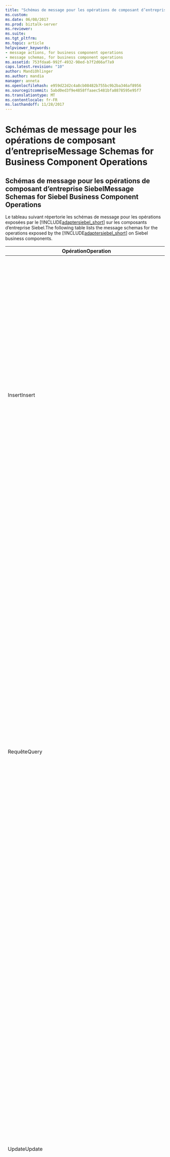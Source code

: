 ```yaml
---
title: "Schémas de message pour les opérations de composant d’entreprise | Documents Microsoft"
ms.custom: 
ms.date: 06/08/2017
ms.prod: biztalk-server
ms.reviewer: 
ms.suite: 
ms.tgt_pltfrm: 
ms.topic: article
helpviewer_keywords:
- message actions, for business component operations
- message schemas, for business component operations
ms.assetid: 753fdaa6-992f-4932-98ed-b7f2d66af7a9
caps.latest.revision: "10"
author: MandiOhlinger
ms.author: mandia
manager: anneta
ms.openlocfilehash: e959d22d2c4a8cb08482b755bc9b2ba346af8956
ms.sourcegitcommit: 5abd0ed3f9e4858ffaaec5481bfa8878595e95f7
ms.translationtype: MT
ms.contentlocale: fr-FR
ms.lasthandoff: 11/28/2017
---
```

# <a name="message-schemas-for-business-component-operations"></a><span data-ttu-id="85de4-102">Schémas de message pour les opérations de composant d’entreprise</span><span class="sxs-lookup"><span data-stu-id="85de4-102">Message Schemas for Business Component Operations</span></span>
## <a name="message-schemas-for-siebel-business-component-operations"></a><span data-ttu-id="85de4-103">Schémas de message pour les opérations de composant d’entreprise Siebel</span><span class="sxs-lookup"><span data-stu-id="85de4-103">Message Schemas for Siebel Business Component Operations</span></span>  
 <span data-ttu-id="85de4-104">Le tableau suivant répertorie les schémas de message pour les opérations exposées par le [!INCLUDE[adaptersiebel_short](../../includes/adaptersiebel-short-md.md)] sur les composants d’entreprise Siebel.</span><span class="sxs-lookup"><span data-stu-id="85de4-104">The following table lists the message schemas for the operations exposed by the [!INCLUDE[adaptersiebel_short](../../includes/adaptersiebel-short-md.md)] on Siebel business components.</span></span>  
  
|<span data-ttu-id="85de4-105">Opération</span><span class="sxs-lookup"><span data-stu-id="85de4-105">Operation</span></span>|<span data-ttu-id="85de4-106">Structure XML</span><span class="sxs-lookup"><span data-stu-id="85de4-106">XML Structure</span></span>|<span data-ttu-id="85de4-107"> Description</span><span class="sxs-lookup"><span data-stu-id="85de4-107">Description</span></span>|  
|---------------|-------------------|-----------------|  
|<span data-ttu-id="85de4-108">Insert</span><span class="sxs-lookup"><span data-stu-id="85de4-108">Insert</span></span>|<span data-ttu-id="85de4-109">Insérer le message :</span><span class="sxs-lookup"><span data-stu-id="85de4-109">Insert message:</span></span><br /><br /> `<Insert xmlns="[VERSION]/BusinessObjects/[BO]/[BC]/Operation">   <ArrayOf[BC]InsertRecord>     <[BC]InsertRecord>       <[FIELD1_NAME]>value1</[FIELD1_NAME]>       <[FIELD2_NAME]>value2</[FIELD2_NAME]>       …     </[BC]InsertRecord>     …   </ArrayOf[BC]InsertRecord> </Insert>`<br /><br /> <span data-ttu-id="85de4-110">[VERSION] = la chaîne de version de message ; par exemple, « http://Microsoft.LobServices.Siebel/2007/03 ».</span><span class="sxs-lookup"><span data-stu-id="85de4-110">[VERSION] = The message version string; for example, "http://Microsoft.LobServices.Siebel/2007/03".</span></span><br /><br /> <span data-ttu-id="85de4-111">[BO] = nom de l’objet métier ; par exemple, le compte.</span><span class="sxs-lookup"><span data-stu-id="85de4-111">[BO] = Name of the business object; for example, Account.</span></span><br /><br /> <span data-ttu-id="85de4-112">[BC] = nom du composant d’entreprise ; par exemple, le compte.</span><span class="sxs-lookup"><span data-stu-id="85de4-112">[BC] = Name of the business component; for example, Account.</span></span><br /><br /> <span data-ttu-id="85de4-113">[FIELD1_NAME] = nom de champ du composant entreprise ; par exemple, Account_x0020_Status.</span><span class="sxs-lookup"><span data-stu-id="85de4-113">[FIELD1_NAME] = Business component field name; for example, Account_x0020_Status.</span></span><br /><br /> <span data-ttu-id="85de4-114">Insérer un message de réponse :</span><span class="sxs-lookup"><span data-stu-id="85de4-114">Insert response message:</span></span><br /><br /> `<InsertResponset xmlns="[VERSION]/BusinessObjects/[BO]/[BC]/Operation">   <InsertResult>      <string xmlns="http://schemas.microsoft.com/2003/10/Serialization/Arrays">[ID1]</string>      <string xmlns="http://schemas.microsoft.com/2003/10/Serialization/Arrays">[ID2]</string>      …   </InsertResult> </InsertResponse>`<br /><br /> <span data-ttu-id="85de4-115">[VERSION] = la chaîne de version de message ; par exemple, « http://Microsoft.LobServices.Siebel/2007/03 »</span><span class="sxs-lookup"><span data-stu-id="85de4-115">[VERSION] = The message version string; for example, "http://Microsoft.LobServices.Siebel/2007/03"</span></span><br /><br /> <span data-ttu-id="85de4-116">[BO] = nom de l’objet métier ; par exemple, le compte.</span><span class="sxs-lookup"><span data-stu-id="85de4-116">[BO] = Name of the business object; for example, Account.</span></span><br /><br /> <span data-ttu-id="85de4-117">[BC] = nom du composant d’entreprise ; par exemple, le compte.</span><span class="sxs-lookup"><span data-stu-id="85de4-117">[BC] = Name of the business component; for example, Account.</span></span><br /><br /> <span data-ttu-id="85de4-118">[ID] = ID d’enregistrement ; par exemple, 42 6ODBL.</span><span class="sxs-lookup"><span data-stu-id="85de4-118">[ID] = Record ID; for example, 42-6ODBL.</span></span>|<span data-ttu-id="85de4-119">Insère un ou plusieurs enregistrements dans un composant d’entreprise.</span><span class="sxs-lookup"><span data-stu-id="85de4-119">Inserts one or more records into a business component.</span></span><br /><br /> <span data-ttu-id="85de4-120">La réponse contient les ID de tous les enregistrements sont insérés d’enregistrement.</span><span class="sxs-lookup"><span data-stu-id="85de4-120">The response contains the record IDs of all records inserted.</span></span><br /><br /> <span data-ttu-id="85de4-121">Si au moins une insertion a réussi, puis aucune exception n’est levée et la réponse contient les ID des enregistrements a été insérés.</span><span class="sxs-lookup"><span data-stu-id="85de4-121">If at least one insertion is successful, then no exception is thrown and the response will contain the IDs of the successfully inserted records.</span></span> <span data-ttu-id="85de4-122">Toutefois, si toutes les insertions échouent, une exception sera levée (XmlReaderParsingException ou TargetSystemException).</span><span class="sxs-lookup"><span data-stu-id="85de4-122">However, if all insertions fail, an exception will be thrown (XmlReaderParsingException or TargetSystemException).</span></span>|  
|<span data-ttu-id="85de4-123">Requête</span><span class="sxs-lookup"><span data-stu-id="85de4-123">Query</span></span>|<span data-ttu-id="85de4-124">Message de requête :</span><span class="sxs-lookup"><span data-stu-id="85de4-124">Query message:</span></span><br /><br /> `<Query xmlns="[VERSION]/BusinessObjects/[BO]/[BC]/Operation">   <ViewMode>[View_mode]</ViewMode>   <[BC]QueryInputRecord>     <SearchExpr>[Search_expr]</SearchExpr>     <SortSpec>Sort_spec</SortSpec>     <QueryFields>       <string xmlns="http://schemas.microsoft.com/2003/10/Serialization/Arrays">[Field1_name]</string>       <string xmlns="http://schemas.microsoft.com/2003/10/Serialization/Arrays">[Field2_name]</string>       …     </QueryFields>   </[BC]QueryInputRecord> </Query>`<br /><br /> <span data-ttu-id="85de4-125">[VERSION] = la chaîne de version de message ; par exemple, « http://Microsoft.LobServices.Siebel/2007/03 ».</span><span class="sxs-lookup"><span data-stu-id="85de4-125">[VERSION] = The message version string; for example, "http://Microsoft.LobServices.Siebel/2007/03".</span></span><br /><br /> <span data-ttu-id="85de4-126">[View_mode] = mode d’affichage à appliquer.</span><span class="sxs-lookup"><span data-stu-id="85de4-126">[View_mode] = View mode to apply.</span></span> <span data-ttu-id="85de4-127">Il s'agit d'un paramètre facultatif.</span><span class="sxs-lookup"><span data-stu-id="85de4-127">This is an optional parameter.</span></span> <span data-ttu-id="85de4-128">Consultez la documentation de Siebel pour obtenir une explication des valeurs possibles.</span><span class="sxs-lookup"><span data-stu-id="85de4-128">See the Siebel documentation for an explanation of possible values.</span></span><br /><br /> <span data-ttu-id="85de4-129">[Search_expr] = expression de recherche Siebel ; par exemple, [Name] comme « 3Com * ».</span><span class="sxs-lookup"><span data-stu-id="85de4-129">[Search_expr] = Siebel search expression; for example, [Name] LIKE “3Com*”.</span></span><br /><br /> <span data-ttu-id="85de4-130">[Sort_spec] = la spécification de tri Siebel ; par exemple, nom (DESC), emplacement.</span><span class="sxs-lookup"><span data-stu-id="85de4-130">[Sort_spec] = Siebel sort specification; for example, Name (DESC), Location.</span></span><br /><br /> <span data-ttu-id="85de4-131">[FIELD1_NAME] = nom de champ du composant entreprise ; par exemple, état du compte.</span><span class="sxs-lookup"><span data-stu-id="85de4-131">[FIELD1_NAME] = Business component field name; for example, Account Status.</span></span><br /><br /> <span data-ttu-id="85de4-132">Message de réponse de requête :</span><span class="sxs-lookup"><span data-stu-id="85de4-132">Query response message:</span></span><br /><br /> `<QueryResponse xmlns=" [VERSION]/BusinessObjects/[BO]/[BC]/Operation">   <QueryResult>     <[BC]QueryRecord>       <[FIELD1_NAME]>value1</[FIELD1_NAME]>       <[FIELD2_NAME]>value2</[FIELD2_NAME]>       …     </[BC]QueryRecord >   </QueryResult> </QueryResponse>`<br /><br /> <span data-ttu-id="85de4-133">[VERSION] = la chaîne de version de message ; par exemple, « http://Microsoft.LobServices.Siebel/2007/03 ».</span><span class="sxs-lookup"><span data-stu-id="85de4-133">[VERSION] = The message version string; for example, "http://Microsoft.LobServices.Siebel/2007/03".</span></span><br /><br /> <span data-ttu-id="85de4-134">[BO] = nom de l’objet métier ; par exemple, le compte.</span><span class="sxs-lookup"><span data-stu-id="85de4-134">[BO] = Name of the business object; for example, Account.</span></span><br /><br /> <span data-ttu-id="85de4-135">[BC] = nom du composant d’entreprise ; par exemple, le compte.</span><span class="sxs-lookup"><span data-stu-id="85de4-135">[BC] = Name of the business component; for example, Account.</span></span><br /><br /> <span data-ttu-id="85de4-136">[FIELD1_NAME] = nom de champ du composant entreprise ; par exemple, Account_x0020_Status.</span><span class="sxs-lookup"><span data-stu-id="85de4-136">[FIELD1_NAME] = Business component field name; for example, Account_x0020_Status.</span></span>|<span data-ttu-id="85de4-137">Interroge un ou plusieurs enregistrements à partir du composant d’entreprise cible.</span><span class="sxs-lookup"><span data-stu-id="85de4-137">Queries one or more records from the target business component.</span></span> <span data-ttu-id="85de4-138">L’opération de requête accepte les paramètres suivants :</span><span class="sxs-lookup"><span data-stu-id="85de4-138">The Query operation takes the following parameters:</span></span><br /><br /> <span data-ttu-id="85de4-139">\<SearchExpr\> tous les enregistrements sous le composant de gestion cible sont comparés à l’expression de recherche et les enregistrements correspondants sont retournés.</span><span class="sxs-lookup"><span data-stu-id="85de4-139">\<SearchExpr\> All records under the target business component are compared against the search expression and matching records are returned.</span></span><br /><br /> <span data-ttu-id="85de4-140">\<SortSpec\> les spécifications de tri détermine l’ordre dans lequel les enregistrements qui correspondent à l’expression de recherche sont retournés.</span><span class="sxs-lookup"><span data-stu-id="85de4-140">\<SortSpec\> The sort specification determines the order in which records that match the search expression are returned.</span></span> <span data-ttu-id="85de4-141">Ce paramètre est facultatif.</span><span class="sxs-lookup"><span data-stu-id="85de4-141">This parameter is optional.</span></span><br /><br /> <span data-ttu-id="85de4-142">\<ChampsRequête\> une liste de noms de champ qui spécifie les champs dans le composant d’entreprise cible qui doit être récupéré par l’opération de requête.</span><span class="sxs-lookup"><span data-stu-id="85de4-142">\<QueryFields\> A list of field names that specifies the fields in the target business component that should be retrieved by the query operation.</span></span> <span data-ttu-id="85de4-143">Seuls les champs de cette liste sont renvoyés dans chaque enregistrement.</span><span class="sxs-lookup"><span data-stu-id="85de4-143">Only the fields in this list are returned in each record.</span></span> <span data-ttu-id="85de4-144">Chaque champ doit être spécifié en utilisant le nom d’origine du champ dans le composant d’entreprise, pas le nom codé en XML ; par exemple, « Prénom » au lieu de « First_x0032_Name ».</span><span class="sxs-lookup"><span data-stu-id="85de4-144">Each field should be specified by using the original name of the field in the business component, not the XML-encoded name; for example, "First Name" instead of "First_x0032_Name".</span></span> <span data-ttu-id="85de4-145">Ce paramètre est facultatif.</span><span class="sxs-lookup"><span data-stu-id="85de4-145">This parameter is optional.</span></span> <span data-ttu-id="85de4-146">Si les champs de la requête ne sont pas spécifiés, tous les champs sont retournés.</span><span class="sxs-lookup"><span data-stu-id="85de4-146">If query fields are not specified, then all fields are returned.</span></span>|  
|<span data-ttu-id="85de4-147">Update</span><span class="sxs-lookup"><span data-stu-id="85de4-147">Update</span></span>|<span data-ttu-id="85de4-148">Message de mise à jour :</span><span class="sxs-lookup"><span data-stu-id="85de4-148">Update message:</span></span><br /><br /> `<Update xmlns="[VERSION]/BusinessObjects/[BO]/[BC]/Operation">   <ViewMode>[View_mode]</ViewMode>   <ArrayOf[BC]UpdateRecord>     <[BC]UpdateRecord>       <[FIELD1_NAME]>value1</[FIELD1_NAME]>       <[FIELD2_NAME]>value2</[FIELD2_NAME]>       …       <Id>[Record_ID]</Id>     </[BC]UpdateRecord>     …   </ArrayOf[BC]UpdateRecord> </Update>`<br /><br /> <span data-ttu-id="85de4-149">[VERSION] = la chaîne de version de message ; par exemple, « http://Microsoft.LobServices.Siebel/2007/03 ».</span><span class="sxs-lookup"><span data-stu-id="85de4-149">[VERSION] = The message version string; for example, "http://Microsoft.LobServices.Siebel/2007/03".</span></span><br /><br /> <span data-ttu-id="85de4-150">[BO] = nom de l’objet métier ; par exemple, le compte.</span><span class="sxs-lookup"><span data-stu-id="85de4-150">[BO] = Name of the business object; for example, Account.</span></span><br /><br /> <span data-ttu-id="85de4-151">[BC] = nom du composant d’entreprise ; par exemple, le compte.</span><span class="sxs-lookup"><span data-stu-id="85de4-151">[BC] = Name of the business component; for example, Account.</span></span><br /><br /> <span data-ttu-id="85de4-152">[View_mode] = mode d’affichage à appliquer lors de l’interrogation des enregistrements qui doivent être mis à jour.</span><span class="sxs-lookup"><span data-stu-id="85de4-152">[View_mode] = View mode to apply when querying the records that need to be updated.</span></span> <span data-ttu-id="85de4-153">Il s'agit d'un paramètre facultatif.</span><span class="sxs-lookup"><span data-stu-id="85de4-153">This is an optional parameter.</span></span> <span data-ttu-id="85de4-154">Consultez la documentation de Siebel pour obtenir une explication des valeurs possibles.</span><span class="sxs-lookup"><span data-stu-id="85de4-154">See the Siebel documentation for an explanation of possible values.</span></span><br /><br /> <span data-ttu-id="85de4-155">[FIELD1_NAME] = nom de champ du composant entreprise ; par exemple, Account_x0020_Status.</span><span class="sxs-lookup"><span data-stu-id="85de4-155">[FIELD1_NAME] = Business component field name; for example, Account_x0020_Status.</span></span><br /><br /> <span data-ttu-id="85de4-156">[Record_ID] = ID d’enregistrement d’un enregistrement à mettre à jour ; par exemple, 42 60DBL.</span><span class="sxs-lookup"><span data-stu-id="85de4-156">[Record_ID] = Record ID of a record to be updated; for example, 42-60DBL.</span></span><br /><br /> <span data-ttu-id="85de4-157">Message de réponse de mise à jour :</span><span class="sxs-lookup"><span data-stu-id="85de4-157">Update response message:</span></span><br /><br /> `<UpdateResponse xmlns="[VERSION]/BusinessObjects/[BO]/[BC]/Operation">   <UpdateResult>     <string xmlns="http://schemas.microsoft.com/2003/10/Serialization/Arrays">[ID1]</string>     <string xmlns="http://schemas.microsoft.com/2003/10/Serialization/Arrays">[ID2]</string>     …   </UpdateResult> </UpdateResponse>`<br /><br /> <span data-ttu-id="85de4-158">[VERSION] = la chaîne de version de message ; par exemple, « http://Microsoft.LobServices.Siebel/2007/03 ».</span><span class="sxs-lookup"><span data-stu-id="85de4-158">[VERSION] = The message version string; for example, "http://Microsoft.LobServices.Siebel/2007/03".</span></span><br /><br /> <span data-ttu-id="85de4-159">[BO] = nom de l’objet métier ; par exemple, le compte.</span><span class="sxs-lookup"><span data-stu-id="85de4-159">[BO] = Name of the business object; for example, Account.</span></span><br /><br /> <span data-ttu-id="85de4-160">[BC] = nom du composant d’entreprise ; par exemple, le compte.</span><span class="sxs-lookup"><span data-stu-id="85de4-160">[BC] = Name of the business component; for example, Account.</span></span><br /><br /> <span data-ttu-id="85de4-161">[ID] = ID d’enregistrement ; par exemple, 42 6ODBL.</span><span class="sxs-lookup"><span data-stu-id="85de4-161">[ID] = Record ID; for example, 42-6ODBL.</span></span>|<span data-ttu-id="85de4-162">Mettre à jour un ou plusieurs enregistrements spécifiées par une liste d’enregistrements de mise à jour.</span><span class="sxs-lookup"><span data-stu-id="85de4-162">Update one or more records specified by a list of update records.</span></span><br /><br /> <span data-ttu-id="85de4-163">Chaque enregistrement de la mise à jour contient une liste des champs à mettre à jour et un seul, obligatoire \<Id\> élément qui identifie l’enregistrement à mettre à jour.</span><span class="sxs-lookup"><span data-stu-id="85de4-163">Each update record contains a list of the fields to be updated and a single, mandatory \<Id\> element that identifies the record to be updated.</span></span><br /><br /> <span data-ttu-id="85de4-164">La réponse contient une liste de l’enregistrement de l’ID de tous les enregistrements mis à jour.</span><span class="sxs-lookup"><span data-stu-id="85de4-164">The response contains a list of the record IDs of all of the records updated.</span></span><br /><br /> <span data-ttu-id="85de4-165">Si au moins une mise à jour a réussi, puis aucune exception n’est levée et la réponse contient les ID des enregistrements de mise à jour réussie.</span><span class="sxs-lookup"><span data-stu-id="85de4-165">If at least one update is successful, then no exception is thrown and the response will contain the IDs of the successfully updated records.</span></span> <span data-ttu-id="85de4-166">Toutefois, si les mises à jour échouent, une exception sera levée (XmlReaderParsingException ou TargetSystemException).</span><span class="sxs-lookup"><span data-stu-id="85de4-166">However, if all updates fail, an exception will be thrown (XmlReaderParsingException or TargetSystemException).</span></span>|  
|<span data-ttu-id="85de4-167">DELETE</span><span class="sxs-lookup"><span data-stu-id="85de4-167">Delete</span></span>|<span data-ttu-id="85de4-168">Supprimer le message :</span><span class="sxs-lookup"><span data-stu-id="85de4-168">Delete message:</span></span><br /><br /> `<Delete xmlns="[VERSION]/BusinessObjects/[BO]/[BC]/Operation">   <ViewMode>[View_mode]</ViewMode>   <Id>     <string xmlns="http://schemas.microsoft.com/2003/10/Serialization/Arrays">[ID1]</string>     <string xmlns="http://schemas.microsoft.com/2003/10/Serialization/Arrays">[ID2]</string>     …   </Id>   <SearchExpr>Search_expr</SearchExpr> </Delete>`<br /><br /> <span data-ttu-id="85de4-169">[VERSION] = la chaîne de version de message ; par exemple, « http://Microsoft.LobServices.Siebel/2007/03 ».</span><span class="sxs-lookup"><span data-stu-id="85de4-169">[VERSION] = The message version string; for example, "http://Microsoft.LobServices.Siebel/2007/03".</span></span><br /><br /> <span data-ttu-id="85de4-170">[BO] = nom de l’objet métier ; par exemple, le compte.</span><span class="sxs-lookup"><span data-stu-id="85de4-170">[BO] = Name of the business object; for example, Account.</span></span><br /><br /> <span data-ttu-id="85de4-171">[BC] = nom du composant d’entreprise ; par exemple, le compte.</span><span class="sxs-lookup"><span data-stu-id="85de4-171">[BC] = Name of the business component; for example, Account.</span></span><br /><br /> <span data-ttu-id="85de4-172">[View_mode] = mode d’affichage à appliquer lors de l’interrogation des enregistrements qui doivent être supprimés.</span><span class="sxs-lookup"><span data-stu-id="85de4-172">[View_mode] = View mode to apply when querying the records that need to be deleted.</span></span> <span data-ttu-id="85de4-173">Il s'agit d'un paramètre facultatif.</span><span class="sxs-lookup"><span data-stu-id="85de4-173">This is an optional parameter.</span></span> <span data-ttu-id="85de4-174">Consultez la documentation de Siebel pour obtenir une explication des valeurs possibles.</span><span class="sxs-lookup"><span data-stu-id="85de4-174">See the Siebel documentation for an explanation of possible values.</span></span><br /><br /> <span data-ttu-id="85de4-175">[ID] = ID d’enregistrement ; par exemple, 42 6ODBL.</span><span class="sxs-lookup"><span data-stu-id="85de4-175">[ID] = Record ID; for example, 42-6ODBL.</span></span><br /><br /> <span data-ttu-id="85de4-176">Search_expr = expression de recherche Siebel ; par exemple, [Name] comme « 3Com * ».</span><span class="sxs-lookup"><span data-stu-id="85de4-176">Search_expr = Siebel search expression; for example, [Name] LIKE “3Com*”.</span></span><br /><br /> <span data-ttu-id="85de4-177">Supprimer le message de réponse</span><span class="sxs-lookup"><span data-stu-id="85de4-177">Delete response message</span></span><br /><br /> `<DeleteResponse xmlns="[VERSION]/BusinessObjects/[BO]/[BC]/Operation">   <DeleteResult>     <string xmlns="http://schemas.microsoft.com/2003/10/Serialization/Arrays">[ID1]</string>     <string xmlns="http://schemas.microsoft.com/2003/10/Serialization/Arrays">[ID2]</string>     …   </DeleteResult> </DeleteResponse>`<br /><br /> <span data-ttu-id="85de4-178">[VERSION] = la chaîne de version de message ; par exemple, « http://Microsoft.LobServices.Siebel/2007/03 ».</span><span class="sxs-lookup"><span data-stu-id="85de4-178">[VERSION] = The message version string; for example, "http://Microsoft.LobServices.Siebel/2007/03".</span></span><br /><br /> <span data-ttu-id="85de4-179">[BO] = nom de l’objet métier ; par exemple, le compte.</span><span class="sxs-lookup"><span data-stu-id="85de4-179">[BO] = Name of the business object; for example, Account.</span></span><br /><br /> <span data-ttu-id="85de4-180">[BC] = nom du composant d’entreprise ; par exemple, le compte.</span><span class="sxs-lookup"><span data-stu-id="85de4-180">[BC] = Name of the business component; for example, Account.</span></span><br /><br /> <span data-ttu-id="85de4-181">[ID] = ID d’enregistrement ; par exemple, 42 6ODBL.</span><span class="sxs-lookup"><span data-stu-id="85de4-181">[ID] = Record ID; for example, 42-6ODBL.</span></span>|<span data-ttu-id="85de4-182">Supprimer un ou plusieurs enregistrements correspondant à un ensemble d’ID d’enregistrement ou d’une expression de recherche.</span><span class="sxs-lookup"><span data-stu-id="85de4-182">Delete one or more records matching a set of record IDs or a search expression.</span></span><br /><br /> <span data-ttu-id="85de4-183">**Important :** l’opération de suppression prend une expression de recherche ou d’un ensemble d’ID d’enregistrement.</span><span class="sxs-lookup"><span data-stu-id="85de4-183">**Important:** The Delete operation takes either a search expression or a set of record IDs.</span></span> <span data-ttu-id="85de4-184">Vous ne pouvez pas spécifier les deux paramètres dans la même opération de suppression.</span><span class="sxs-lookup"><span data-stu-id="85de4-184">You cannot specify both parameters in the same Delete operation.</span></span><br /><br /> <span data-ttu-id="85de4-185">La réponse contient une liste de l’enregistrement ID de toutes les lignes supprimées.</span><span class="sxs-lookup"><span data-stu-id="85de4-185">The response contains a list of the record IDs of all of the rows deleted.</span></span><br /><br /> <span data-ttu-id="85de4-186">Si au moins une suppression a réussi, puis aucune exception n’est levée et la réponse contient les ID des enregistrements supprimés avec succès.</span><span class="sxs-lookup"><span data-stu-id="85de4-186">If at least one deletion is successful, then no exception is thrown and the response will contain the IDs of the successfully deleted records.</span></span> <span data-ttu-id="85de4-187">Toutefois, si toutes les suppressions échouent, une exception sera levée (XmlReaderParsingException ou TargetSystemException).</span><span class="sxs-lookup"><span data-stu-id="85de4-187">However, if all deletions fail, an exception will be thrown (XmlReaderParsingException or TargetSystemException).</span></span>|  
|<span data-ttu-id="85de4-188">Associer</span><span class="sxs-lookup"><span data-stu-id="85de4-188">Associate</span></span>|<span data-ttu-id="85de4-189">Associer le message :</span><span class="sxs-lookup"><span data-stu-id="85de4-189">Associate message:</span></span><br /><br /> `<Associate xmlns="[VERSION]/BusinessObjects/[BO]/[BC]/Operation">   <ViewMode>[View_mode]</ViewMode>   <ParentSearchExpr>Par_search</ParentSearchExpr>   <ParentMVGField>Field_name</ParentMVGField>   <ChildSearchExpr>Chld_search</ChildSearchExpr> </Associate>`<br /><br /> <span data-ttu-id="85de4-190">[VERSION] = la chaîne de version de message ; par exemple, « http://Microsoft.LobServices.Siebel/2007/03 ».</span><span class="sxs-lookup"><span data-stu-id="85de4-190">[VERSION] = The message version string; for example, "http://Microsoft.LobServices.Siebel/2007/03".</span></span><br /><br /> <span data-ttu-id="85de4-191">[BO] = nom de l’objet métier ; par exemple, le compte.</span><span class="sxs-lookup"><span data-stu-id="85de4-191">[BO] = Name of the business object; for example, Account.</span></span><br /><br /> <span data-ttu-id="85de4-192">[BC] = nom du composant d’entreprise ; par exemple, le compte.</span><span class="sxs-lookup"><span data-stu-id="85de4-192">[BC] = Name of the business component; for example, Account.</span></span><br /><br /> <span data-ttu-id="85de4-193">[View_mode] = mode d’affichage à appliquer à la requête pour les enregistrements de composant d’entreprise parents et enfants.</span><span class="sxs-lookup"><span data-stu-id="85de4-193">[View_mode] = View mode to apply to the query for parent and child business component records.</span></span> <span data-ttu-id="85de4-194">Si une valeur est spécifiée, cette valeur sera appliquée à la recherche de parent et la recherche d’enfants.</span><span class="sxs-lookup"><span data-stu-id="85de4-194">If a value is specified, that value will be applied to both the parent search and the child search.</span></span> <span data-ttu-id="85de4-195">Il s'agit d'un argument facultatif.</span><span class="sxs-lookup"><span data-stu-id="85de4-195">This is an optional argument.</span></span> <span data-ttu-id="85de4-196">Pour obtenir une explication des valeurs possibles, consultez la documentation de Siebel.</span><span class="sxs-lookup"><span data-stu-id="85de4-196">For an explanation of possible values, see the Siebel documentation.</span></span><br /><br /> <span data-ttu-id="85de4-197">[Par_search] = expression de recherche correspondant à une seule activité composant parente ; par exemple, [Id] comme AB-12345.</span><span class="sxs-lookup"><span data-stu-id="85de4-197">[Par_search] = Search expression matching exactly one parent business component record; for example, [Id] LIKE AB-12345.</span></span><br /><br /> <span data-ttu-id="85de4-198">[Chld_search] = expression de recherche correspondant à enregistrement de composant de professionnels exactement un seul enfant sera associé à l’enregistrement de composant parent entreprise ; par exemple, [Id] comme CD-12345.</span><span class="sxs-lookup"><span data-stu-id="85de4-198">[Chld_search] = Search expression matching exactly one child business component record that will be associated with the parent business component record; for example, [Id] LIKE CD-12345.</span></span><br /><br /> <span data-ttu-id="85de4-199">[Nom_champ] = nom de champ de groupe à valeurs multiples du composant parent entreprise ; par exemple, « facture à prénom ' dans le composant de gestion de compte.</span><span class="sxs-lookup"><span data-stu-id="85de4-199">[Field_name] = Multi-value group field name of the parent business component; for example, 'Bill To First Name' in the Account business component.</span></span><br /><br /> <span data-ttu-id="85de4-200">Associer un message de réponse :</span><span class="sxs-lookup"><span data-stu-id="85de4-200">Associate response message:</span></span><br /><br /> `<AssociateResponse xmlns="[VERSION]/BusinessObjects/[BO]/[BC]/Operation">   <AssociateResult>     <ChildID>[CHILD_ID]</ChildID>     <ParentID>[PARENT_ID]</ParentID>   </AssociateResult> </AssociateResponse>`<br /><br /> <span data-ttu-id="85de4-201">[VERSION] = la chaîne de version de message ; par exemple, « http://Microsoft.LobServices.Siebel/2007/03 ».</span><span class="sxs-lookup"><span data-stu-id="85de4-201">[VERSION] = The message version string; for example, "http://Microsoft.LobServices.Siebel/2007/03".</span></span><br /><br /> <span data-ttu-id="85de4-202">[BO] = nom de l’objet métier ; par exemple, le compte.</span><span class="sxs-lookup"><span data-stu-id="85de4-202">[BO] = Name of the business object; for example, Account.</span></span><br /><br /> <span data-ttu-id="85de4-203">[BC] = nom du composant d’entreprise ; par exemple, le compte.</span><span class="sxs-lookup"><span data-stu-id="85de4-203">[BC] = Name of the business component; for example, Account.</span></span><br /><br /> <span data-ttu-id="85de4-204">[CHILD_ID] = ID d’enregistrement enfant ; par exemple, 42 6ODBL.</span><span class="sxs-lookup"><span data-stu-id="85de4-204">[CHILD_ID] = Child Record ID; for example, 42-6ODBL.</span></span><br /><br /> <span data-ttu-id="85de4-205">[PARENT_ID] = ID d’enregistrement Parent ; par exemple, 42 6ODBL.</span><span class="sxs-lookup"><span data-stu-id="85de4-205">[PARENT_ID] = Parent Record ID; for example, 42-6ODBL.</span></span>|<span data-ttu-id="85de4-206">L’opération d’association apparaissent uniquement pour les composants d’entreprise avec des champs de groupe à valeurs multiples (multiples).</span><span class="sxs-lookup"><span data-stu-id="85de4-206">The Associate operation is surfaced only for business components with multi-value group (MVG) fields.</span></span> <span data-ttu-id="85de4-207">Il associe les enregistrements en spécifiant les expressions de recherche pour le parent et enfant.</span><span class="sxs-lookup"><span data-stu-id="85de4-207">It associates records by specifying search expressions for parent and child records.</span></span><br /><br /> <span data-ttu-id="85de4-208">L’opération d’association :</span><span class="sxs-lookup"><span data-stu-id="85de4-208">The Associate operation:</span></span><br /><br /> <span data-ttu-id="85de4-209">-Associe un enregistrement de composant d’entreprise parent sélectionné avec un enregistrement de composant d’activité enfant sélectionné</span><span class="sxs-lookup"><span data-stu-id="85de4-209">- Associates a selected parent business component record with one selected child business component record</span></span><br /><br /> <span data-ttu-id="85de4-210">-Établit une association 1:1.</span><span class="sxs-lookup"><span data-stu-id="85de4-210">- Establishes a 1:1 association.</span></span> <span data-ttu-id="85de4-211">un seul enregistrement parent à associer à l’enregistrement d’un enfant</span><span class="sxs-lookup"><span data-stu-id="85de4-211">one parent record will be associated with one child record</span></span><br /><br /> <span data-ttu-id="85de4-212">-Les associations de 1:1 plusieurs doivent être effectuées pour une association de 1 à n, et plusieurs associations de 1 à n doivent être effectuées pour une association m : n</span><span class="sxs-lookup"><span data-stu-id="85de4-212">- Multiple 1:1 associations should be made for a 1:N association and multiple 1:N associations should be made for a M:N association</span></span><br /><br /> <span data-ttu-id="85de4-213">Remarque :</span><span class="sxs-lookup"><span data-stu-id="85de4-213">Please note:</span></span><br /><br /> <span data-ttu-id="85de4-214">L’expression de recherche parent doit correspondre à un enregistrement unique dans la table parente.</span><span class="sxs-lookup"><span data-stu-id="85de4-214">The parent search expression must match a unique record in the parent table.</span></span><br /><br /> <span data-ttu-id="85de4-215">L’expression de recherche enfant doit correspondre à un enregistrement unique dans la table enfant.</span><span class="sxs-lookup"><span data-stu-id="85de4-215">The child search expression must match a unique record in the child table.</span></span><br /><br /> <span data-ttu-id="85de4-216">La valeur de retour contient l’ID d’enregistrement de la ligne enfant associée et l’ID d’enregistrement de la ligne parente associée.</span><span class="sxs-lookup"><span data-stu-id="85de4-216">The return value contains the record ID of the associated child row and the record ID of the associated parent row.</span></span> <span data-ttu-id="85de4-217">Si l’expression de recherche parent ou l’expression de recherche enfant retourne plus d’un enregistrement de correspondance, une exception est levée.</span><span class="sxs-lookup"><span data-stu-id="85de4-217">If the parent search expression or the child search expression returns more than one matching record, an exception will be thrown.</span></span>|  
|<span data-ttu-id="85de4-218">Dissocier</span><span class="sxs-lookup"><span data-stu-id="85de4-218">Dissociate</span></span>|<span data-ttu-id="85de4-219">Dissociation du message :</span><span class="sxs-lookup"><span data-stu-id="85de4-219">Dissociate message:</span></span><br /><br /> `<Dissociate xmlns="[VERSION]/BusinessObjects/[BO]/[BC]/Operation">   <ViewMode>[View_mode]</ViewMode>   <ParentSearchExpr>Par_search</ParentSearchExpr>   <ParentMVGField>Field_name</ParentMVGField>   <ChildSearchExpr>Chld_search</ChildSearchExpr> </Dissociate>`<br /><br /> <span data-ttu-id="85de4-220">[VERSION] = la chaîne de version de message ; par exemple, « http://Microsoft.LobServices.Siebel/2007/03 ».</span><span class="sxs-lookup"><span data-stu-id="85de4-220">[VERSION] = The message version string; for example, "http://Microsoft.LobServices.Siebel/2007/03".</span></span><br /><br /> <span data-ttu-id="85de4-221">[BO] = nom de l’objet métier ; par exemple, le compte.</span><span class="sxs-lookup"><span data-stu-id="85de4-221">[BO] = Name of the business object; for example, Account.</span></span><br /><br /> <span data-ttu-id="85de4-222">[BC] = nom du composant d’entreprise ; par exemple, le compte.</span><span class="sxs-lookup"><span data-stu-id="85de4-222">[BC] = Name of the business component; for example, Account.</span></span><br /><br /> <span data-ttu-id="85de4-223">[View_mode] = mode d’affichage à appliquer à la requête pour les enregistrements de composant d’entreprise parents et enfants.</span><span class="sxs-lookup"><span data-stu-id="85de4-223">[View_mode] = View mode to apply to the query for parent and child business component records.</span></span> <span data-ttu-id="85de4-224">Si une valeur est spécifiée, cette valeur sera appliquée à la recherche de parent et la recherche d’enfants.</span><span class="sxs-lookup"><span data-stu-id="85de4-224">If a value is specified, that value will be applied to both the parent search and the child search.</span></span> <span data-ttu-id="85de4-225">Il s'agit d'un argument facultatif.</span><span class="sxs-lookup"><span data-stu-id="85de4-225">This is an optional argument.</span></span> <span data-ttu-id="85de4-226">Pour obtenir une explication des valeurs autorisées, consultez la documentation de Siebel.</span><span class="sxs-lookup"><span data-stu-id="85de4-226">For an explanation of permissible values, see the Siebel documentation.</span></span><br /><br /> <span data-ttu-id="85de4-227">[Par_search] = expression de recherche correspondant à une seule activité composant parente ; par exemple, [Id] comme AB-12345.</span><span class="sxs-lookup"><span data-stu-id="85de4-227">[Par_search] = Search expression matching exactly one parent business component record; for example, [Id] LIKE AB-12345.</span></span><br /><br /> <span data-ttu-id="85de4-228">[Chld_search] = expression de recherche correspondant exactement une entreprise composant enregistrement enfant qui sera dissociée avec l’enregistrement de composant parent entreprise ; par exemple, [Id] comme CD-12345.</span><span class="sxs-lookup"><span data-stu-id="85de4-228">[Chld_search] = Search expression matching exactly one child business component record that will be dissociated with the parent business component record; for example, [Id] LIKE CD-12345.</span></span><br /><br /> <span data-ttu-id="85de4-229">[Nom_champ] = fieldname de groupe à valeurs multiples du composant parent entreprise ; par exemple, « facture à prénom ' dans le composant de gestion de compte.</span><span class="sxs-lookup"><span data-stu-id="85de4-229">[Field_name] = Multi-value group fieldname of the parent business component; for example, 'Bill To First Name' in the Account business component.</span></span><br /><br /> <span data-ttu-id="85de4-230">Dissociation du message de réponse :</span><span class="sxs-lookup"><span data-stu-id="85de4-230">Dissociate response message:</span></span><br /><br /> `<DissociateResponse xmlns="[VERSION]/BusinessObjects/[BO]/[BC]/Operation">   <DissociateResult>     <ChildID>[CHILD_ID]</ChildID>     <ParentID>[PARENT_ID]</ParentID>   </DissociateResult> </DisocciateResponse>`<br /><br /> <span data-ttu-id="85de4-231">[VERSION] = la chaîne de version de message ; par exemple, « http://Microsoft.LobServices.Siebel/2007/03 ».</span><span class="sxs-lookup"><span data-stu-id="85de4-231">[VERSION] = The message version string; for example, "http://Microsoft.LobServices.Siebel/2007/03".</span></span><br /><br /> <span data-ttu-id="85de4-232">[BO] = nom de l’objet métier ; par exemple, le compte.</span><span class="sxs-lookup"><span data-stu-id="85de4-232">[BO] = Name of the business object; for example, Account.</span></span><br /><br /> <span data-ttu-id="85de4-233">[BC] = nom du composant d’entreprise ; par exemple, le compte.</span><span class="sxs-lookup"><span data-stu-id="85de4-233">[BC] = Name of the business component; for example, Account.</span></span><br /><br /> <span data-ttu-id="85de4-234">[CHILD_ID] = ID d’enregistrement enfant ; par exemple, 42 6ODBL.</span><span class="sxs-lookup"><span data-stu-id="85de4-234">[CHILD_ID] = Child Record ID; for example, 42-6ODBL.</span></span><br /><br /> <span data-ttu-id="85de4-235">[PARENT_ID] = ID d’enregistrement Parent ; par exemple, 42 6ODBL.</span><span class="sxs-lookup"><span data-stu-id="85de4-235">[PARENT_ID] = Parent Record ID; for example, 42-6ODBL.</span></span>|<span data-ttu-id="85de4-236">L’opération recréez-la apparaissent uniquement pour les composants d’entreprise avec des champs de groupe à valeurs multiples (multiples).</span><span class="sxs-lookup"><span data-stu-id="85de4-236">The Dissociate operation is surfaced only for business components with multi-value group (MVG) fields.</span></span> <span data-ttu-id="85de4-237">Il dissocie les enregistrements en spécifiant les expressions de recherche pour le parent et enfant.</span><span class="sxs-lookup"><span data-stu-id="85de4-237">It dissociates records by specifying search expressions for parent and child records.</span></span><br /><br /> <span data-ttu-id="85de4-238">L’opération recréez-la :</span><span class="sxs-lookup"><span data-stu-id="85de4-238">The Dissociate operation:</span></span><br /><br /> <span data-ttu-id="85de4-239">Dissocie un enregistrement de composant parent sélectionné professionnels avec un enregistrement de composant d’activité enfant sélectionné</span><span class="sxs-lookup"><span data-stu-id="85de4-239">Dissociates a selected parent business component record with one selected child business component record</span></span><br /><br /> <span data-ttu-id="85de4-240">Établit une dissociation 1:1.</span><span class="sxs-lookup"><span data-stu-id="85de4-240">Establishes a 1:1 dissociation.</span></span> <span data-ttu-id="85de4-241">un seul enregistrement parent sera dissocié avec l’enregistrement d’un enfant</span><span class="sxs-lookup"><span data-stu-id="85de4-241">one parent record will be dissociated with one child record</span></span><br /><br /> <span data-ttu-id="85de4-242">Plusieurs dissociations de 1:1 doivent être effectuées pour une dissociation de 1 à n, et plusieurs dissociations de 1 à n doivent être effectuées pour une dissociation m : n</span><span class="sxs-lookup"><span data-stu-id="85de4-242">Multiple 1:1 dissociations should be made for a 1:N dissociation and multiple 1:N dissociations should be made for a M:N dissociation</span></span><br /><br /> <span data-ttu-id="85de4-243">Notez que l’expression de recherche enfant doit correspondre à un enregistrement unique parmi les enregistrements associés avec les enregistrements parents qui correspond à l’expression de recherche du parent.</span><span class="sxs-lookup"><span data-stu-id="85de4-243">Note that the child search expression must match a unique record among the associated records with parent records that match the parent search expression.</span></span><br /><br /> <span data-ttu-id="85de4-244">**Important :** il existe une différence dans l’expression de recherche enfant pour les opérations d’association et RECRÉEZ-la.</span><span class="sxs-lookup"><span data-stu-id="85de4-244">**Important:** There is a difference in the child search expression for ASSOCIATE and DISSOCIATE operations.</span></span> <span data-ttu-id="85de4-245">Dans une opération d’association, l’expression de recherche enfant recherche tous les enregistrements dans le composant d’activité enfant.</span><span class="sxs-lookup"><span data-stu-id="85de4-245">In an ASSOCIATE operation, the child search expression searches all records in the child business component.</span></span> <span data-ttu-id="85de4-246">Dans une opération RECRÉEZ-la, l’expression de recherche enfant recherche uniquement les enregistrements dans le composant d’entreprise enfants qui sont associés à des enregistrements dans le composant parent de l’entreprise, où les enregistrements parents correspond à l’expression de recherche de parent.</span><span class="sxs-lookup"><span data-stu-id="85de4-246">In a DISSOCIATE operation, the child search expression searches only those records in the child business component that are associated with records in the parent business component, where the parent records match the parent search expression.</span></span><br /><br /> <span data-ttu-id="85de4-247">La valeur de retour contient l’ID d’enregistrement de l’enregistrement enfant de dissociation et l’ID d’enregistrement de l’enregistrement parent de dissociation.</span><span class="sxs-lookup"><span data-stu-id="85de4-247">The return value contains the record ID of the dissociated child record and the record ID of the dissociated parent record.</span></span> <span data-ttu-id="85de4-248">Si l’expression de recherche parent ou l’expression de recherche enfant retourne plus d’un enregistrement de correspondance, une exception est levée.</span><span class="sxs-lookup"><span data-stu-id="85de4-248">If the parent search expression or the child search expression returns more than one matching record, an exception will be thrown.</span></span>|  
|<span data-ttu-id="85de4-249">Query_ [MVG_Child_Business_Comp]</span><span class="sxs-lookup"><span data-stu-id="85de4-249">Query_[MVG_Child_Business_Comp]</span></span>|<span data-ttu-id="85de4-250">Message de Query_ [MVG_Child_Business_Comp] :</span><span class="sxs-lookup"><span data-stu-id="85de4-250">Query_[MVG_Child_Business_Comp] message:</span></span><br /><br /> `<Query_[CHILD_BC] xmlns="BusinessObjects/[BO]/[BC]/Operation">   <ViewMode>View_mode</ViewMode>   <ParentSearchExpr>Par_search</ParentSearchExpr>   <ParentMVGField>Field_name</ParentMVGField>   <[CHILD_BC]QueryInputRecord>     <SearchExpr>Chld_search </SearchExpr>     <QueryFields>       <string>field1</string>       <string>field2</string>       …     </QueryFields>   </[CHILD_BC]QueryInputRecord> </Query_[CHILD_BC]>`<br /><br /> <span data-ttu-id="85de4-251">[VERSION] = la chaîne de version de message ; par exemple, « http://Microsoft.LobServices.Siebel/2007/03 ».</span><span class="sxs-lookup"><span data-stu-id="85de4-251">[VERSION] = The message version string; for example, "http://Microsoft.LobServices.Siebel/2007/03".</span></span><br /><br /> <span data-ttu-id="85de4-252">[BO] = nom de l’objet métier ; par exemple, le compte.</span><span class="sxs-lookup"><span data-stu-id="85de4-252">[BO] = Name of the business object; for example, Account.</span></span><br /><br /> <span data-ttu-id="85de4-253">[BC] = nom du composant d’entreprise ; par exemple, le compte.</span><span class="sxs-lookup"><span data-stu-id="85de4-253">[BC] = Name of the business component; for example, Account.</span></span><br /><br /> <span data-ttu-id="85de4-254">[View_mode] = mode d’affichage à appliquer ; peut être de 0 à 9.</span><span class="sxs-lookup"><span data-stu-id="85de4-254">[View_mode] = View mode to apply; can be 0 to 9.</span></span> <span data-ttu-id="85de4-255">Il s'agit d'un paramètre facultatif.</span><span class="sxs-lookup"><span data-stu-id="85de4-255">This is an optional parameter.</span></span> <span data-ttu-id="85de4-256">Consultez la documentation de Siebel pour obtenir une explication de ces valeurs possibles.</span><span class="sxs-lookup"><span data-stu-id="85de4-256">See the Siebel documentation for an explanation of these possible values.</span></span><br /><br /> <span data-ttu-id="85de4-257">[CHILD_BC] = nom du composant d’entreprise enfant associé au champ de groupe à valeurs multiples du composant parent entreprise ; par exemple, Contact (pour le composant de gestion de compte parent).</span><span class="sxs-lookup"><span data-stu-id="85de4-257">[CHILD_BC] = Name of the child business component associated with the parent business component’s MVG field; for example, Contact (for the Account parent business component).</span></span><br /><br /> <span data-ttu-id="85de4-258">[Par_search] = expression de recherche de correspondance 1 enregistrement de composant d’entreprise parent ; par exemple, [Id] comme AB-12345.</span><span class="sxs-lookup"><span data-stu-id="85de4-258">[Par_search] = Search expression matching 1 parent business component record; for example, [Id] LIKE AB-12345.</span></span><br /><br /> <span data-ttu-id="85de4-259">[Nom_champ] = fieldname de groupe à valeurs multiples du composant Parent entreprise ; par exemple, « facture à prénom ' dans le composant de gestion de compte ».</span><span class="sxs-lookup"><span data-stu-id="85de4-259">[Field_name] = Multi-value group fieldname of the Parent business component; for example, 'Bill To First Name' in the Account business component'.</span></span><br /><br /> <span data-ttu-id="85de4-260">[Chld_search] = expression de recherche correspondant à 1 ou plusieurs enfants composant documents professionnels ; par exemple, [Id] comme CD-12345.</span><span class="sxs-lookup"><span data-stu-id="85de4-260">[Chld_search] = Search expression matching 1 or more child business component records; for example, [Id] LIKE CD-12345.</span></span><br /><br /> <span data-ttu-id="85de4-261">[field1], [field2] et ainsi de suite = champs de la requête dans le composant d’activité enfant.</span><span class="sxs-lookup"><span data-stu-id="85de4-261">[field1], [field2], and so on = Query fields in the child business component.</span></span> <span data-ttu-id="85de4-262">Une liste de noms de champ qui spécifie les champs dans le composant d’entreprise enfant qui doit être récupéré par l’opération.</span><span class="sxs-lookup"><span data-stu-id="85de4-262">A list of field names that specifies the fields in the child business component that should be retrieved by the operation.</span></span> <span data-ttu-id="85de4-263">Seuls les champs de cette liste sont renvoyés dans chaque enregistrement.</span><span class="sxs-lookup"><span data-stu-id="85de4-263">Only the fields in this list are returned in each record.</span></span> <span data-ttu-id="85de4-264">Chaque champ doit être spécifié en utilisant le nom d’origine du champ dans le composant de gestion des enfants, pas le nom XML encodé ; par exemple, « Prénom » au lieu de « First_x0032_Name ».</span><span class="sxs-lookup"><span data-stu-id="85de4-264">Each field should be specified by using the original name of the field in the child business component, not the XML encoded name; for example, "First Name" instead of "First_x0032_Name".</span></span> <span data-ttu-id="85de4-265">Ce paramètre est facultatif.</span><span class="sxs-lookup"><span data-stu-id="85de4-265">This parameter is optional.</span></span><br /><br /> <span data-ttu-id="85de4-266">Message de réponse Query_ [MVG_Child_Business_Comp] :</span><span class="sxs-lookup"><span data-stu-id="85de4-266">Query_[MVG_Child_Business_Comp] response message:</span></span><br /><br /> `<Query_[CHILD_BC]Response xmlns="[VERSION]/BusinessObjects/[BO]/[BC]/Operation">   <Query_[CHILD_BC]Result>     <[CHILD_BC]QueryRecord>       <[FIELD1_NAME]>value1</[FIELD1_NAME]>       <[FIELD2_NAME]>value2</[FIELD2_NAME]>       …     </[CHILD_BC]QueryRecord >   </QueryResult> </QueryResponse>`<br /><br /> <span data-ttu-id="85de4-267">[VERSION] = la chaîne de version de message ; par exemple, « http://Microsoft.LobServices.Siebel/2007/03 ».</span><span class="sxs-lookup"><span data-stu-id="85de4-267">[VERSION] = The message version string; for example, "http://Microsoft.LobServices.Siebel/2007/03".</span></span><br /><br /> <span data-ttu-id="85de4-268">[BO] = nom de l’objet métier ; par exemple, le compte.</span><span class="sxs-lookup"><span data-stu-id="85de4-268">[BO] = Name of the business object; for example, Account.</span></span><br /><br /> <span data-ttu-id="85de4-269">[BC] = nom du composant d’entreprise ; par exemple, le compte.</span><span class="sxs-lookup"><span data-stu-id="85de4-269">[BC] = Name of the business component; for example, Account.</span></span><br /><br /> <span data-ttu-id="85de4-270">[FIELD1_NAME] = nom de champ du composant entreprise ; par exemple, Account_x0020_Status.</span><span class="sxs-lookup"><span data-stu-id="85de4-270">[FIELD1_NAME] = business component field name; for example, Account_x0020_Status.</span></span><br /><br /> <span data-ttu-id="85de4-271">[CHILD_BC] = nom du composant d’entreprise enfant associé au champ de groupe à valeurs multiples du composant parent entreprise ; par exemple, Contact (pour le composant de gestion de compte parent).</span><span class="sxs-lookup"><span data-stu-id="85de4-271">[CHILD_BC] = Name of the child business component associated with the parent business component’s MVG field; for example, Contact (for the Account parent business component).</span></span>|<span data-ttu-id="85de4-272">Cette opération est exposée pour les composants d’entreprise avec des champs de groupe à valeurs multiples.</span><span class="sxs-lookup"><span data-stu-id="85de4-272">This operation is exposed for business components with MVG fields.</span></span><br /><br /> <span data-ttu-id="85de4-273">Il interroge les enregistrements enfants associés à un enregistrement parent qui est associé à un champ de groupe à valeurs multiples dans le composant d’entreprise parent.</span><span class="sxs-lookup"><span data-stu-id="85de4-273">It queries the child records associated with a parent record that is associated with a MVG field in the parent business component.</span></span>|  
  
## <a name="message-actions-for-siebel-business-component-operations"></a><span data-ttu-id="85de4-274">Actions de message pour les opérations de composant d’entreprise Siebel</span><span class="sxs-lookup"><span data-stu-id="85de4-274">Message Actions for Siebel Business Component Operations</span></span>  
 <span data-ttu-id="85de4-275">Le tableau suivant présente l’action SOAP pour chacune des opérations de composant d’entreprise Siebel.</span><span class="sxs-lookup"><span data-stu-id="85de4-275">The following table shows the SOAP action for each of the Siebel business component operations.</span></span> <span data-ttu-id="85de4-276">Seules les actions pour les messages de demande affichées, l’action pour le message de réponse est formé en ajoutant « / réponse » à l’action de message de demande. par exemple, « http://Microsoft.LobServices.Siebel/2007/03/BusinessObjects/Account/Account/Insert/response ».</span><span class="sxs-lookup"><span data-stu-id="85de4-276">Only the actions for the request messages are shown, the action for the response message is formed by appending "/response" to the request message action; for example, "http://Microsoft.LobServices.Siebel/2007/03/BusinessObjects/Account/Account/Insert/response".</span></span>  
  
|<span data-ttu-id="85de4-277">Opération</span><span class="sxs-lookup"><span data-stu-id="85de4-277">Operation</span></span>|<span data-ttu-id="85de4-278">Action</span><span class="sxs-lookup"><span data-stu-id="85de4-278">Action</span></span>|<span data-ttu-id="85de4-279">Exemple</span><span class="sxs-lookup"><span data-stu-id="85de4-279">Example</span></span>|  
|---------------|------------|-------------|  
|<span data-ttu-id="85de4-280">Insert</span><span class="sxs-lookup"><span data-stu-id="85de4-280">Insert</span></span>|<span data-ttu-id="85de4-281">[VERSION] /BusinessObjects/ [BO] / [BC] / insertion</span><span class="sxs-lookup"><span data-stu-id="85de4-281">[VERSION]/BusinessObjects/[BO]/[BC]/Insert</span></span>|<span data-ttu-id="85de4-282">http://Microsoft.LobServices.Siebel/2007/03/BusinessObjects/Account/Account/INSERT</span><span class="sxs-lookup"><span data-stu-id="85de4-282">http://Microsoft.LobServices.Siebel/2007/03/BusinessObjects/Account/Account/Insert</span></span>|  
|<span data-ttu-id="85de4-283">Requête</span><span class="sxs-lookup"><span data-stu-id="85de4-283">Query</span></span>|<span data-ttu-id="85de4-284">[VERSION] /BusinessObjects/ [BO] / [BC] / requête</span><span class="sxs-lookup"><span data-stu-id="85de4-284">[VERSION]/BusinessObjects/[BO]/[BC]/Query</span></span>|<span data-ttu-id="85de4-285">http://Microsoft.LobServices.Siebel/2007/03/BusinessObjects/Account/Account/Query</span><span class="sxs-lookup"><span data-stu-id="85de4-285">http://Microsoft.LobServices.Siebel/2007/03/BusinessObjects/Account/Account/Query</span></span>|  
|<span data-ttu-id="85de4-286">Update</span><span class="sxs-lookup"><span data-stu-id="85de4-286">Update</span></span>|<span data-ttu-id="85de4-287">[VERSION] /BusinessObjects/ [BO] / [BC] / mise à jour</span><span class="sxs-lookup"><span data-stu-id="85de4-287">[VERSION]/BusinessObjects/[BO]/[BC]/Update</span></span>|<span data-ttu-id="85de4-288">http://Microsoft.LobServices.Siebel/2007/03/BusinessObjects/Account/Account/Update</span><span class="sxs-lookup"><span data-stu-id="85de4-288">http://Microsoft.LobServices.Siebel/2007/03/BusinessObjects/Account/Account/Update</span></span>|  
|<span data-ttu-id="85de4-289">DELETE</span><span class="sxs-lookup"><span data-stu-id="85de4-289">Delete</span></span>|<span data-ttu-id="85de4-290">[VERSION] /BusinessObjects/ [BO] / [BC] / Delete</span><span class="sxs-lookup"><span data-stu-id="85de4-290">[VERSION]/BusinessObjects/[BO]/[BC]/Delete</span></span>|<span data-ttu-id="85de4-291">http://Microsoft.LobServices.Siebel/2007/03/BusinessObjects/Account/Account/Delete</span><span class="sxs-lookup"><span data-stu-id="85de4-291">http://Microsoft.LobServices.Siebel/2007/03/BusinessObjects/Account/Account/Delete</span></span>|  
|<span data-ttu-id="85de4-292">Associer</span><span class="sxs-lookup"><span data-stu-id="85de4-292">Associate</span></span>|<span data-ttu-id="85de4-293">[VERSION] /BusinessObjects/ [BO] / [BC] / associer</span><span class="sxs-lookup"><span data-stu-id="85de4-293">[VERSION]/BusinessObjects/[BO]/[BC]/Associate</span></span>|<span data-ttu-id="85de4-294">http://Microsoft.LobServices.Siebel/2007/03/BusinessObjects/Account/Account/Associate</span><span class="sxs-lookup"><span data-stu-id="85de4-294">http://Microsoft.LobServices.Siebel/2007/03/BusinessObjects/Account/Account/Associate</span></span>|  
|<span data-ttu-id="85de4-295">Dissocier</span><span class="sxs-lookup"><span data-stu-id="85de4-295">Dissociate</span></span>|<span data-ttu-id="85de4-296">[VERSION] /BusinessObjects/ [BO] / [BC] / dissocier</span><span class="sxs-lookup"><span data-stu-id="85de4-296">[VERSION]/BusinessObjects/[BO]/[BC]/Dissociate</span></span>|<span data-ttu-id="85de4-297">http://Microsoft.LobServices.Siebel/2007/03/BusinessObjects/Account/Account/Dissociate</span><span class="sxs-lookup"><span data-stu-id="85de4-297">http://Microsoft.LobServices.Siebel/2007/03/BusinessObjects/Account/Account/Dissociate</span></span>|  
|<span data-ttu-id="85de4-298">Query_ [CHILD_BC]</span><span class="sxs-lookup"><span data-stu-id="85de4-298">Query_[CHILD_BC]</span></span>|<span data-ttu-id="85de4-299">[VERSION] /BusinessObjects/ [BO] / [BC] / Query_ [CHILD_BC]</span><span class="sxs-lookup"><span data-stu-id="85de4-299">[VERSION]/BusinessObjects/[BO]/[BC]/Query_[CHILD_BC]</span></span>|<span data-ttu-id="85de4-300">http://Microsoft.LobServices.Siebel/2007/03/BusinessObjects/Account/Account/Query_Contact</span><span class="sxs-lookup"><span data-stu-id="85de4-300">http://Microsoft.LobServices.Siebel/2007/03/BusinessObjects/Account/Account/Query_Contact</span></span>|  
  
 <span data-ttu-id="85de4-301">[VERSION] = la chaîne de version de message ; par exemple, « http://Microsoft.LobServices.Siebel/2007/03 ».</span><span class="sxs-lookup"><span data-stu-id="85de4-301">[VERSION] = The message version string; for example, "http://Microsoft.LobServices.Siebel/2007/03".</span></span>  
  
 <span data-ttu-id="85de4-302">[BO] = nom de l’objet métier ; par exemple, le compte.</span><span class="sxs-lookup"><span data-stu-id="85de4-302">[BO] = Business object name; for example, Account.</span></span>  
  
 <span data-ttu-id="85de4-303">[BC] = nom de composant d’entreprise ; par exemple, le compte.</span><span class="sxs-lookup"><span data-stu-id="85de4-303">[BC] = Business component name; for example, Account.</span></span>  
  
 <span data-ttu-id="85de4-304">Nom du composant d’entreprise enfant associé au champ de groupe à valeurs multiples du composant parent entreprise ; par exemple, Contact (pour le composant de gestion de compte parent).</span><span class="sxs-lookup"><span data-stu-id="85de4-304">Name of the child business component associated with the parent business component’s MVG field; for example, Contact (for the Account parent business component).</span></span>  
  
 <span data-ttu-id="85de4-305">Vous devez spécifier explicitement l’action du message lorsque vous consommez le [!INCLUDE[adaptersiebel_short](../../includes/adaptersiebel-short-md.md)] dans une solution BizTalk Server ou à l’aide de la [!INCLUDE[firstref_btsWinCommFoundation](../../includes/firstref-btswincommfoundation-md.md)] modèle de canal.</span><span class="sxs-lookup"><span data-stu-id="85de4-305">You must explicitly specify the message action when you consume the [!INCLUDE[adaptersiebel_short](../../includes/adaptersiebel-short-md.md)] in a BizTalk Server solution or by using the [!INCLUDE[firstref_btsWinCommFoundation](../../includes/firstref-btswincommfoundation-md.md)] channel model.</span></span> <span data-ttu-id="85de4-306">Pour plus d’informations, consultez [développer vos applications Siebel](../../adapters-and-accelerators/adapter-siebel/develop-your-siebel-applications.md).</span><span class="sxs-lookup"><span data-stu-id="85de4-306">For more information, see [Develop your Siebel applications](../../adapters-and-accelerators/adapter-siebel/develop-your-siebel-applications.md).</span></span>  
  
## <a name="siebel-business-component-wcf-client-methods"></a><span data-ttu-id="85de4-307">Méthodes de Client WCF Siebel métier composant</span><span class="sxs-lookup"><span data-stu-id="85de4-307">Siebel Business Component WCF Client Methods</span></span>  
 <span data-ttu-id="85de4-308">Le tableau suivant présente la [!INCLUDE[nextref_btsWinCommFoundation](../../includes/nextref-btswincommfoundation-md.md)] service des signatures de méthode de modèle qui sont générés par le [!INCLUDE[addadapterservreflong](../../includes/addadapterservreflong-md.md)] pour les composants d’entreprise Siebel.</span><span class="sxs-lookup"><span data-stu-id="85de4-308">The following table shows the [!INCLUDE[nextref_btsWinCommFoundation](../../includes/nextref-btswincommfoundation-md.md)] service model method signatures that are generated by the [!INCLUDE[addadapterservreflong](../../includes/addadapterservreflong-md.md)] for Siebel business components.</span></span>  
  
|<span data-ttu-id="85de4-309">Opération</span><span class="sxs-lookup"><span data-stu-id="85de4-309">Operation</span></span>|<span data-ttu-id="85de4-310">Méthode de modèle de Service WCF</span><span class="sxs-lookup"><span data-stu-id="85de4-310">WCF Service Model Method</span></span>|  
|---------------|------------------------------|  
|<span data-ttu-id="85de4-311">Insert</span><span class="sxs-lookup"><span data-stu-id="85de4-311">Insert</span></span>|`string[] client.Insert([BC]InsertRecord[] ArrayOf[BC]InsertRecord);`<br /><br /> <span data-ttu-id="85de4-312">[BC] = nom du composant de l’entreprise ; par exemple, le compte.</span><span class="sxs-lookup"><span data-stu-id="85de4-312">[BC] = Name of business component; for example, Account.</span></span>|  
|<span data-ttu-id="85de4-313">Requête</span><span class="sxs-lookup"><span data-stu-id="85de4-313">Query</span></span>|`[BC]QueryRecord[] client.Query(System.Nullable<short> ViewMode, [BC]QueryInputRecord [BC]QueryInputRecord);`<br /><br /> <span data-ttu-id="85de4-314">[BC] = nom du composant d’entreprise, par exemple, compte.</span><span class="sxs-lookup"><span data-stu-id="85de4-314">[BC] = Name of business component, for example, Account.</span></span>|  
|<span data-ttu-id="85de4-315">Update</span><span class="sxs-lookup"><span data-stu-id="85de4-315">Update</span></span>|`string[] client.Update(System.Nullable<short> ViewMode, [BC]UpdateRecord[] ArrayOf[BC]UpdateRecord);`<br /><br /> <span data-ttu-id="85de4-316">[BC] = nom du composant de l’entreprise ; par exemple, le compte.</span><span class="sxs-lookup"><span data-stu-id="85de4-316">[BC] = Name of business component; for example, Account.</span></span>|  
|<span data-ttu-id="85de4-317">DELETE</span><span class="sxs-lookup"><span data-stu-id="85de4-317">Delete</span></span>|`string[] client.Delete(System.Nullable<short> ViewMode, string[] Id, string SearchExpr);`|  
|<span data-ttu-id="85de4-318">Associer</span><span class="sxs-lookup"><span data-stu-id="85de4-318">Associate</span></span>|`ParentChildRecord client.Associate(System.Nullable<short> ViewMode, string ParentSearchExpr, string ParentMVGField, string ChildSearchExpr);`|  
|<span data-ttu-id="85de4-319">Dissocier</span><span class="sxs-lookup"><span data-stu-id="85de4-319">Dissociate</span></span>|`ParentChildRecord client.Dissociate(System.Nullable<short> ViewMode, string ParentSearchExpr, string ParentMVGField, string ChildSearchExpr);`|  
|<span data-ttu-id="85de4-320">Query_ [multiples enfant Business Comp]</span><span class="sxs-lookup"><span data-stu-id="85de4-320">Query_[MVG Child Business Comp]</span></span>|`[CHILD_BC]QueryRecord[] client.Query_[CHILD_BC](../../core/system.md ViewModeshort ViewMode, string ParentSearchExpr, string ParentMVGField, [CHILD_BC]QueryInputRecord [CHILD_BC]QueryInputRecord);`<br /><br /> <span data-ttu-id="85de4-321">[CHILD_BC] = nom du composant d’entreprise enfant associé au champ de groupe à valeurs multiples du composant parent entreprise ; par exemple, Contact (pour le composant de gestion de compte parent).</span><span class="sxs-lookup"><span data-stu-id="85de4-321">[CHILD_BC] = Name of the child business component associated with the parent business component’s MVG field; for example, Contact (for the Account parent business component).</span></span>|  
  
## <a name="see-also"></a><span data-ttu-id="85de4-322">Voir aussi</span><span class="sxs-lookup"><span data-stu-id="85de4-322">See Also</span></span>  
 [<span data-ttu-id="85de4-323">Messages et des schémas de Message pour l’adaptateur BizTalk pour Siebel eBusiness Applications</span><span class="sxs-lookup"><span data-stu-id="85de4-323">Messages and Message Schemas for BizTalk Adapter for Siebel eBusiness Applications</span></span>](../../adapters-and-accelerators/adapter-siebel/messages-and-message-schemas-for-siebel-adapter-in-biztalk.md)